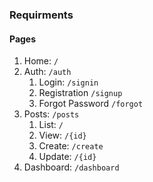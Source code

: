 ### Requirments
#### Pages
1. Home: `/`
2. Auth: `/auth`
    1. Login: `/signin`
    2. Registration `/signup`
    3. Forgot Password `/forgot`
3. Posts: `/posts`
    1. List: `/`
    2. View: `/{id}`
    3. Create: `/create`
    4. Update: `/{id}`
4. Dashboard: `/dashboard`